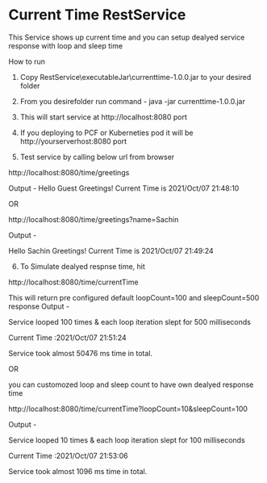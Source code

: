 # Current Time RestService

This Service shows up current time and you can setup dealyed service response with loop and sleep time

How to run

1. Copy RestService\executableJar\currenttime-1.0.0.jar to your desired folder

2. From you desirefolder run command - 
	java -jar currenttime-1.0.0.jar 

3. This will start service at http://localhost:8080 port

4. If you deploying to PCF or Kuberneties pod it will be http://yourserverhost:8080 port

5. Test service by calling below url from browser

http://localhost:8080/time/greetings

Output - 
Hello Guest Greetings! Current Time is 2021/Oct/07 21:48:10


OR 

http://localhost:8080/time/greetings?name=Sachin

Output - 

Hello Sachin Greetings! Current Time is 2021/Oct/07 21:49:24



6. To Simulate dealyed respnse time, hit 

http://localhost:8080/time/currentTime

This will return pre configured default loopCount=100 and sleepCount=500 response
Output - 

Service looped 100 times & each loop iteration slept for 500 milliseconds

Current Time :2021/Oct/07 21:51:24

Service took almost 50476 ms time in total.

OR 

you can customozed loop and sleep count to have own dealyed response time

http://localhost:8080/time/currentTime?loopCount=10&sleepCount=100

Output - 

Service looped 10 times & each loop iteration slept for 100 milliseconds

Current Time :2021/Oct/07 21:53:06

Service took almost 1096 ms time in total.

